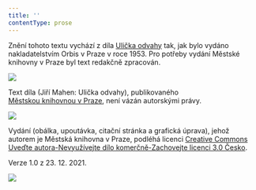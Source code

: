 ```yaml
---
title: ''
contentType: prose
---
```


<section>

Znění tohoto textu vychází z díla [Ulička odvahy](https://search.mlp.cz/cz/titul/ulicka-odvahy/176644/#book-content) tak, jak bylo vydáno nakladatelstvím Orbis v Praze v roce 1953. Pro potřeby vydání Městské knihovny v Praze byl text redakčně zpracován.

![](../Images/image003.jpg)

Text díla (Jiří Mahen: Ulička odvahy), publikovaného [Městskou knihovnou v Praze](https://www.mlp.cz/cz/), není vázán autorskými právy.

![](../Images/image001.jpg)

Vydání (obálka, upoutávka, citační stránka a grafická úprava), jehož autorem je Městská knihovna v Praze, podléhá licenci [Creative Commons Uveďte autora-Nevyužívejte dílo komerčně-Zachovejte licenci 3.0 Česko](https://creativecommons.org/licenses/by-nc-sa/3.0/cz/).

Verze 1.0 z 23. 12. 2021.

</section>

<section>

![](../Images/image004.jpg)

</section>
